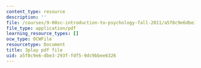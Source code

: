```yaml
---
content_type: resource
description: ''
file: /courses/9-00sc-introduction-to-psychology-fall-2011/a5f8c9e6dbe3293ffdf59dc9bbee6326_-cK1og4ElKE.pdf
file_type: application/pdf
learning_resource_types: []
ocw_type: OCWFile
resourcetype: Document
title: 3play pdf file
uid: a5f8c9e6-dbe3-293f-fdf5-9dc9bbee6326
---
```

